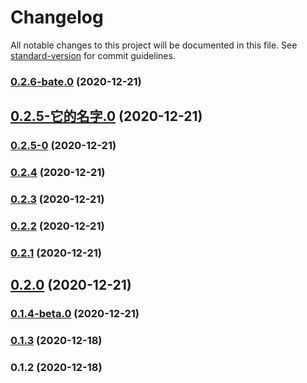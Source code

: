 # Changelog

All notable changes to this project will be documented in this file. See [standard-version](https://github.com/conventional-changelog/standard-version) for commit guidelines.

### [0.2.6-bate.0](https://github.com/jianmofeng/standard-version-test/compare/v0.2.5-0...v0.2.6-bate.0) (2020-12-21)

## [0.2.5-它的名字.0](https://github.com/jianmofeng/standard-version-test/compare/v0.2.5-0...v0.2.5-它的名字.0) (2020-12-21)

### [0.2.5-0](https://github.com/jianmofeng/standard-version-test/compare/v0.2.4...v0.2.5-0) (2020-12-21)

### [0.2.4](https://github.com/jianmofeng/standard-version-test/compare/v0.2.3...v0.2.4) (2020-12-21)

### [0.2.3](https://github.com/jianmofeng/standard-version-test/compare/v0.2.0...v0.2.3) (2020-12-21)

### [0.2.2](https://github.com/jianmofeng/standard-version-test/compare/v0.2.0...v0.2.2) (2020-12-21)

### [0.2.1](https://github.com/jianmofeng/standard-version-test/compare/v0.2.0...v0.2.1) (2020-12-21)

## [0.2.0](https://github.com/jianmofeng/standard-version-test/compare/v0.1.4-beta.0...v0.2.0) (2020-12-21)

### [0.1.4-beta.0](https://github.com/jianmofeng/standard-version-test/compare/v0.1.3...v0.1.4-beta.0) (2020-12-21)

### [0.1.3](https://github.com/jianmofeng/standard-version-test/compare/v0.1.2...v0.1.3) (2020-12-18)

### 0.1.2 (2020-12-18)
